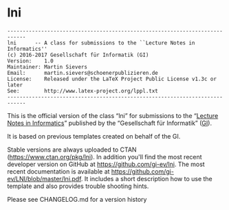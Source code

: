 # lni

```
----------------------------------------------------------------------------
lni      -- A class for submissions to the ``Lecture Notes in Informatics''
(c) 2016-2017 Gesellschaft für Informatik (GI)
Version:    1.0
Maintainer: Martin Sievers
Email:      martin.sievers@schoenerpublizieren.de
License:    Released under the LaTeX Project Public License v1.3c or later
See:        http://www.latex-project.org/lppl.txt
----------------------------------------------------------------------------
```

This is the official version of the class “lni” for submissions to the
“[Lecture Notes in Informatics]” published by the “Gesellschaft für Informatik”
([GI]).

It is based on previous templates created on behalf of the GI.

Stable versions are always uploaded to CTAN (<https://www.ctan.org/pkg/lni>).
In addition you'll find the most recent developer version on GitHub at <https://github.com/gi-ev/lni>.
The most recent documentation is available at <https://github.com/gi-ev/LNI/blob/master/lni.pdf>.
It includes a short description how to use the template and also provides trouble shooting hints.

Please see CHANGELOG.md for a version history

  [GI]: https://www.gi.de/
  [Lecture Notes in Informatics]: https://www.gi.de/service/publikationen/lni.html

